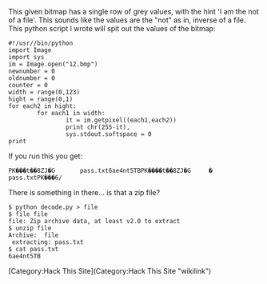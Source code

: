 This given bitmap has a single row of grey values, with the hint 'I am
the not of a file'. This sounds like the values are the "not" as in,
inverse of a file. This python script I wrote will spit out the values
of the bitmap:

    #!/usr//bin/python
    import Image
    import sys
    im = Image.open("12.bmp")
    newnumber = 0
    oldnumber = 0
    counter = 0
    width = range(0,123)
    hight = range(0,1)
    for each2 in hight:
            for each1 in width:
                    it = im.getpixel((each1,each2))
                    print chr(255-it),
                    sys.stdout.softspace = 0
    print 

If you run this you get:

    PK���t��8ZJ�G       pass.txt6ae4nt5TBPK����t��8ZJ�G     � pass.txtPK���6/

There is something in there... is that a zip file?

    $ python decode.py > file
    $ file file
    file: Zip archive data, at least v2.0 to extract
    $ unzip file
    Archive:  file
     extracting: pass.txt  
    $ cat pass.txt 
    6ae4nt5TB

[Category:Hack This Site](Category:Hack This Site "wikilink")
